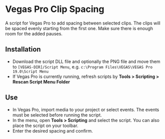 # Vegas Pro Clip Spacing
A script for Vegas Pro to add spacing between selected clips. The clips will be spaced evenly starting from the first one. Make sure there is enough room for the added pauses.

## Installation
* Download the script DLL file and optionally the PNG file and move them to `[VEGAS-DIR]/Script Menu`, e.g. `c:\Program Files\VEGAS\VEGAS Pro 19.0\Script Menu`
* If Vegas Pro is currently running, refresh scripts by **Tools > Scripting > Rescan Script Menu Folder** 

## Use
* In Vegas Pro, import media to your project or select events. The events must be selected before running the script.
* In the menu, open **Tools > Scripting** and select the script. You can also place the script on your toolbar.
* Enter the desired spacing and confirm.

